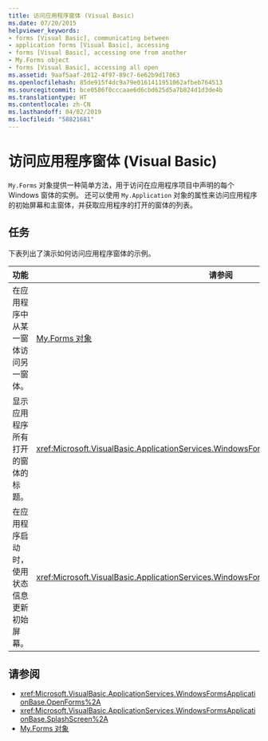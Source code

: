 ```yaml
---
title: 访问应用程序窗体 (Visual Basic)
ms.date: 07/20/2015
helpviewer_keywords:
- forms [Visual Basic], communicating between
- application forms [Visual Basic], accessing
- forms [Visual Basic], accessing one from another
- My.Forms object
- forms [Visual Basic], accessing all open
ms.assetid: 9aaf5aaf-2012-4f97-89c7-6e62b9d17863
ms.openlocfilehash: 85de915f4dc9a79e0161411951062afbeb764513
ms.sourcegitcommit: bce0586f0cccaae6d6cbd625d5a7b824d1d3de4b
ms.translationtype: HT
ms.contentlocale: zh-CN
ms.lasthandoff: 04/02/2019
ms.locfileid: "58821681"
---
```

# <a name="accessing-application-forms-visual-basic"></a>访问应用程序窗体 (Visual Basic)
`My.Forms` 对象提供一种简单方法，用于访问在应用程序项目中声明的每个 Windows 窗体的实例。 还可以使用 `My.Application` 对象的属性来访问应用程序的初始屏幕和主窗体，并获取应用程序的打开的窗体的列表。  
  
## <a name="tasks"></a>任务  
 下表列出了演示如何访问应用程序窗体的示例。  
  
|功能|请参阅|  
|---|---|  
|在应用程序中从某一窗体访问另一窗体。|[My.Forms 对象](../../../visual-basic/language-reference/objects/my-forms-object.md)|  
|显示应用程序所有打开的窗体的标题。|<xref:Microsoft.VisualBasic.ApplicationServices.WindowsFormsApplicationBase.OpenForms%2A>|  
|在应用程序启动时，使用状态信息更新初始屏幕。|<xref:Microsoft.VisualBasic.ApplicationServices.WindowsFormsApplicationBase.SplashScreen%2A>|  
  
## <a name="see-also"></a>请参阅

- <xref:Microsoft.VisualBasic.ApplicationServices.WindowsFormsApplicationBase.OpenForms%2A>
- <xref:Microsoft.VisualBasic.ApplicationServices.WindowsFormsApplicationBase.SplashScreen%2A>
- [My.Forms 对象](../../../visual-basic/language-reference/objects/my-forms-object.md)

